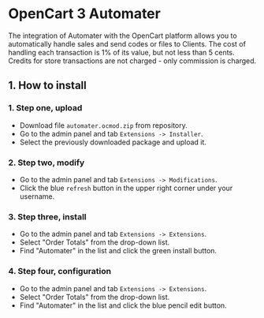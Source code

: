 # OpenCart 3 Automater

 The integration of Automater with the OpenCart platform allows you to automatically handle sales and send codes or files to Clients. The cost of handling each transaction is 1% of its value, but not less than 5 cents. Credits for store transactions are not charged - only commission is charged.

## 1. How to install

### 1. Step one, upload

- Download file `automater.ocmod.zip` from repository.
- Go to the admin panel and tab `Extensions -> Installer`.
- Select the previously downloaded package and upload it.

### 2. Step two, modify

- Go to the admin panel and tab `Extensions -> Modifications`.
- Click the blue `refresh` button in the upper right corner under your username.

### 3. Step three, install

- Go to the admin panel and tab `Extensions -> Extensions`.
- Select "Order Totals" from the drop-down list.
- Find "Automater" in the list and click the green install button.

### 4. Step four, configuration

- Go to the admin panel and tab `Extensions -> Extensions`.
- Select "Order Totals" from the drop-down list.
- Find "Automater" in the list and click the blue pencil edit button.
